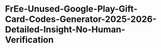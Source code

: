 # FrEe-Unused-Google-Play-Gift-Card-Codes-Generator-2025-2026-Detailed-Insight-No-Human-Verification